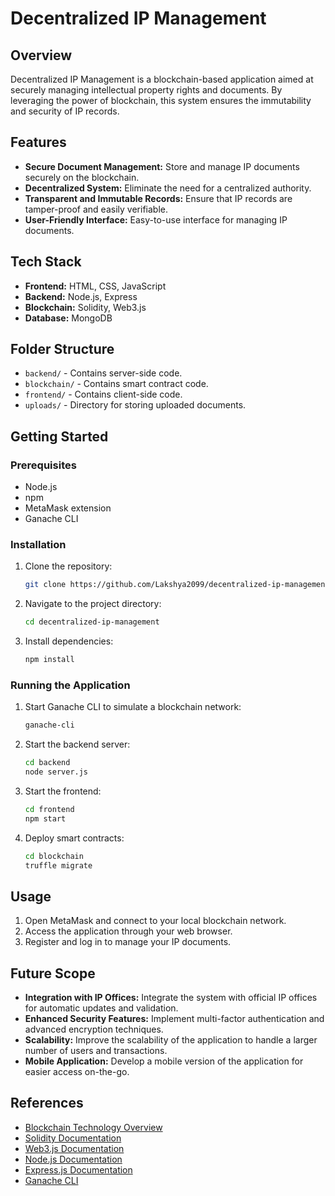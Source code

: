 # Decentralized IP Management

## Overview

Decentralized IP Management is a blockchain-based application aimed at securely managing intellectual property rights and documents. By leveraging the power of blockchain, this system ensures the immutability and security of IP records.

## Features

- **Secure Document Management:** Store and manage IP documents securely on the blockchain.
- **Decentralized System:** Eliminate the need for a centralized authority.
- **Transparent and Immutable Records:** Ensure that IP records are tamper-proof and easily verifiable.
- **User-Friendly Interface:** Easy-to-use interface for managing IP documents.

## Tech Stack

- **Frontend:** HTML, CSS, JavaScript
- **Backend:** Node.js, Express
- **Blockchain:** Solidity, Web3.js
- **Database:** MongoDB

## Folder Structure

- `backend/` - Contains server-side code.
- `blockchain/` - Contains smart contract code.
- `frontend/` - Contains client-side code.
- `uploads/` - Directory for storing uploaded documents.

## Getting Started

### Prerequisites

- Node.js
- npm
- MetaMask extension
- Ganache CLI

### Installation

1. Clone the repository:
    ```bash
    git clone https://github.com/Lakshya2099/decentralized-ip-management.git
    ```
2. Navigate to the project directory:
    ```bash
    cd decentralized-ip-management
    ```
3. Install dependencies:
    ```bash
    npm install
    ```

### Running the Application

1. Start Ganache CLI to simulate a blockchain network:
    ```bash
    ganache-cli
    ```
2. Start the backend server:
    ```bash
    cd backend
    node server.js
    ```
3. Start the frontend:
    ```bash
    cd frontend
    npm start
    ```
4. Deploy smart contracts:
    ```bash
    cd blockchain
    truffle migrate
    ```

## Usage

1. Open MetaMask and connect to your local blockchain network.
2. Access the application through your web browser.
3. Register and log in to manage your IP documents.

## Future Scope

- **Integration with IP Offices:** Integrate the system with official IP offices for automatic updates and validation.
- **Enhanced Security Features:** Implement multi-factor authentication and advanced encryption techniques.
- **Scalability:** Improve the scalability of the application to handle a larger number of users and transactions.
- **Mobile Application:** Develop a mobile version of the application for easier access on-the-go.

## References

- [Blockchain Technology Overview](https://www.ibm.com/blockchain/what-is-blockchain)
- [Solidity Documentation](https://docs.soliditylang.org/)
- [Web3.js Documentation](https://web3js.readthedocs.io/)
- [Node.js Documentation](https://nodejs.org/en/docs/)
- [Express.js Documentation](https://expressjs.com/)
- [Ganache CLI](https://www.trufflesuite.com/ganache)
